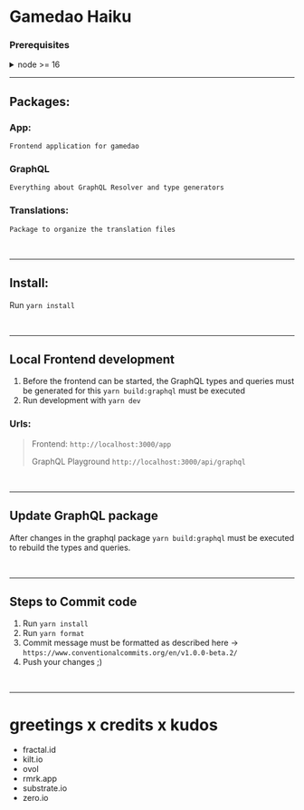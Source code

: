# Gamedao Haiku

### Prerequisites

<details><summary>node >= 16 </summary>
<h3>Linux</h3>
<pre><code>sudo apt update &&
sudo apt install nodejs npm
</code></pre>
<hr>
<h3>Windows:</h3>
<a href="https://nodejs.org/en/"> Installer </a>
</details>

---

## Packages:

### App:
    Frontend application for gamedao

### GraphQL
    Everything about GraphQL Resolver and type generators

### Translations:
    Package to organize the translation files

<br/>

---

## Install: 
 
Run `yarn install`

<br/>

---

## Local Frontend development

1. Before the frontend can be started, the GraphQL types and queries must be generated for this `yarn build:graphql` must be executed
2. Run development with `yarn dev`


### Urls:
> Frontend: `http://localhost:3000/app`
> 
> GraphQL Playground `http://localhost:3000/api/graphql`

<br/>

---

## Update GraphQL package

After changes in the graphql package `yarn build:graphql` must be executed to rebuild the types and queries.

<br/>

---


## Steps to Commit code
1. Run `yarn install`
2. Run `yarn format`
3. Commit message must be formatted as described here -> `https://www.conventionalcommits.org/en/v1.0.0-beta.2/`
4. Push your changes ;)

<br/>

---

# greetings x credits x kudos

- fractal.id
- kilt.io
- ovol
- rmrk.app
- substrate.io
- zero.io
